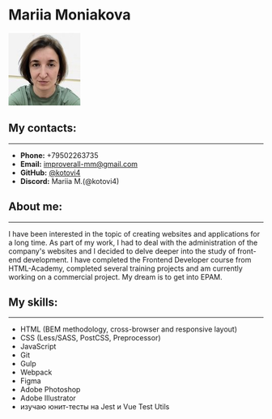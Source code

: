 # Mariia Moniakova
![my photo](avatar.jpeg)

## My contacts:
----

* **Phone:** +79502263735
* **Email:** improverall-mm@gmail.com
* **GitHub:** [@kotovi4](https://github.com/kotovi4)
* **Discord:** Mariia M.(@kotovi4)

## About me:
----
I have been interested in the topic of creating websites and applications for a long time. As part of my work, I had to deal with the administration of the company's websites and I decided to delve deeper into the study of front-end development. I have completed the Frontend Developer course from HTML-Academy, completed several training projects and am currently working on a commercial project. My dream is to get into EPAM.

## My skills:
----
- HTML (BEM methodology, cross-browser and responsive layout)
- CSS (Less/SASS, PostCSS, Preprocessor)
- JavaScript
- Git
- Gulp
- Webpack
- Figma
- Adobe Photoshop
- Adobe Illustrator
- изучаю юнит-тесты на Jest и Vue Test Utils